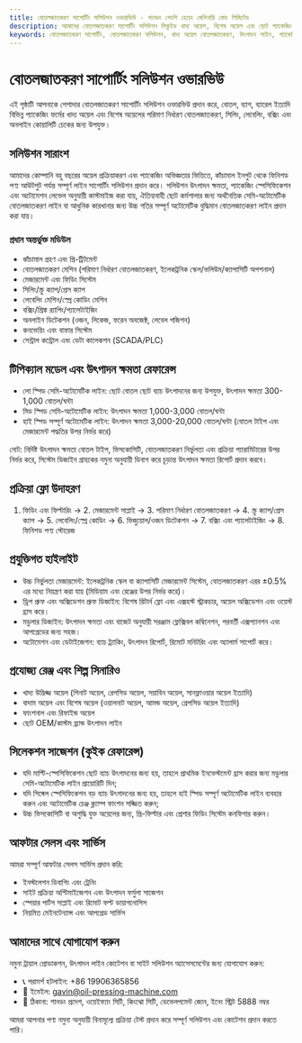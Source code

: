 ```yaml
---
title: বোতলজাতকরণ সাপোর্টিং সলিউশন ওভারভিউ - শানডং শেংশি হেচেং মেশিনারি কোং লিমিটেড
description: আমাদের বোতলজাতকরণ সাপোর্টিং সলিউশন লিকুইড খাদ্য অয়েল, বিশেষ অয়েল এবং ছোট প্যাকেজিং খাদ্য অয়েলের সম্পূর্ণ লাইন সলিউশন কভার করে, সরঞ্জাম কনফিগারেশন, উৎপাদন প্রক্রিয়া, উৎপাদন ক্ষমতা এবং আফটার সেলস সার্ভিস অন্তর্ভুক্ত করে।
keywords: বোতলজাতকরণ সাপোর্টিং, বোতলজাতকরণ সলিউশন, খাদ্য অয়েল বোতলজাতকরণ, উৎপাদন লাইন, প্যাকেজিং সরঞ্জাম, সমাধান
---
```


# বোতলজাতকরণ সাপোর্টিং সলিউশন ওভারভিউ

এই পৃষ্ঠাটি আপনাকে পেশাদার বোতলজাতকরণ সাপোর্টিং সলিউশন ওভারভিউ প্রদান করে, বোতল, ব্যাগ, ব্যারেল ইত্যাদি বিভিন্ন প্যাকেজিং ফর্মের খাদ্য অয়েল এবং বিশেষ অয়েলের পরিমাণ নির্ধারণ বোতলজাতকরণ, সিলিং, লেবেলিং, বক্সিং এবং অনলাইন কোয়ালিটি চেকের জন্য উপযুক্ত।

## সলিউশন সারাংশ

আমাদের কোম্পানি বহু বছরের অয়েল প্রক্রিয়াকরণ এবং প্যাকেজিং অভিজ্ঞতার ভিত্তিতে, কাঁচামাল ইনপুট থেকে ফিনিশড পণ্য আউটপুট পর্যন্ত সম্পূর্ণ লাইন সাপোর্টিং সলিউশন প্রদান করে। সলিউশন উৎপাদন ক্ষমতা, প্যাকেজিং স্পেসিফিকেশন এবং অটোমেশন লেভেল অনুযায়ী কাস্টমাইজ করা যায়, ঐতিহ্যবাহী ছোট কর্মশালার জন্য অর্থনৈতিক সেমি-অটোমেটিক বোতলজাতকরণ লাইন বা আধুনিক কারখানার জন্য উচ্চ গতির সম্পূর্ণ অটোমেটিক বুদ্ধিমান বোতলজাতকরণ লাইন প্রদান করা যায়।

### প্রধান অন্তর্ভুক্ত মডিউল

- কাঁচামাল গ্রহণ এবং প্রি-ট্রিটমেন্ট
- বোতলজাতকরণ মেশিন (পরিমাণ নির্ধারণ বোতলজাতকরণ, ইলেকট্রনিক স্কেল/ভলিউম/ক্যাপাসিটি অপশনাল)
- মেজারমেন্ট এবং ফিডিং সিস্টেম
- সিলিং/স্ক্রু ক্যাপ/প্রেস ক্যাপ
- লেবেলিং মেশিন/স্প্রে কোডিং মেশিন
- বক্সিং/শ্রিঙ্ক র‍্যাপিং/প্যালেটাইজিং
- অনলাইন ডিটেকশন (ওজন, লিকেজ, ফরেন অবজেক্ট, লেবেল পজিশন)
- কনভেয়িং এবং বাফার সিস্টেম
- সেন্ট্রাল কন্ট্রোল এবং ডেটা কালেকশন (SCADA/PLC)

## টিপিক্যাল মডেল এবং উৎপাদন ক্ষমতা রেফারেন্স

- লো স্পিড সেমি-অটোমেটিক লাইন: ছোট বোতল ছোট ব্যাচ উৎপাদনের জন্য উপযুক্ত, উৎপাদন ক্ষমতা 300-1,000 বোতল/ঘন্টা
- মিড স্পিড সেমি-অটোমেটিক লাইন: উৎপাদন ক্ষমতা 1,000-3,000 বোতল/ঘন্টা
- হাই স্পিড সম্পূর্ণ অটোমেটিক লাইন: উৎপাদন ক্ষমতা 3,000-20,000 বোতল/ঘন্টা (বোতল টাইপ এবং মেজারমেন্ট পদ্ধতির উপর নির্ভর করে)

নোট: নির্দিষ্ট উৎপাদন ক্ষমতা বোতল টাইপ, ভিসকোসিটি, বোতলজাতকরণ নির্ভুলতা এবং প্রক্রিয়া প্যারামিটারের উপর নির্ভর করে, সিস্টেম ডিজাইন গ্রাহকের নমুনা অনুযায়ী ডিবাগ করে চূড়ান্ত উৎপাদন ক্ষমতা রিপোর্ট প্রদান করবে।

## প্রক্রিয়া ফ্লো উদাহরণ

1. ফিডিং এবং ফিল্টারিং -> 2. মেজারমেন্ট সাপ্লাই -> 3. পরিমাণ নির্ধারণ বোতলজাতকরণ -> 4. স্ক্রু ক্যাপ/প্রেস ক্যাপ -> 5. লেবেলিং/স্প্রে কোডিং -> 6. ভিজ্যুয়াল/ওজন ডিটেকশন -> 7. বক্সিং এবং প্যালেটাইজিং -> 8. ফিনিশড পণ্য স্টোরেজ

## প্রযুক্তিগত হাইলাইট

- উচ্চ নির্ভুলতা মেজারমেন্ট: ইলেকট্রনিক স্কেল বা ক্যাপাসিটি মেজারমেন্ট সিস্টেম, বোতলজাতকরণ এরর ±0.5% এর মধ্যে নিয়ন্ত্রণ করা যায় (মিডিয়াম এবং রেঞ্জের উপর নির্ভর করে)।
- ড্রিপ প্রুফ এবং অক্সিডেশন প্রুফ ডিজাইন: বিশেষ রিটার্ন ফ্লো এবং এক্সহস্ট স্ট্রাকচার, অয়েল অক্সিডেশন এবং ওয়েস্ট হ্রাস করে।
- মডুলার ডিজাইন: উৎপাদন ক্ষমতা এবং বাজেট অনুযায়ী সরঞ্জাম ফ্লেক্সিবল কম্বিনেশন, পরবর্তী এক্সপ্যানশন এবং আপগ্রেডের জন্য সহজ।
- অটোমেশন এবং ডেটাইজেশন: ব্যাচ ট্র্যাকিং, উৎপাদন রিপোর্ট, রিমোট মনিটরিং এবং অ্যালার্ম সাপোর্ট করে।

## প্রযোজ্য রেঞ্জ এবং শিল্প সিনারিও

- খাদ্য উদ্ভিজ্জ অয়েল (পিনাট অয়েল, রেপসিড অয়েল, সয়াবিন অয়েল, সানফ্লাওয়ার অয়েল ইত্যাদি)
- বাদাম অয়েল এবং বিশেষ অয়েল (ওয়ালনাট অয়েল, আমন্ড অয়েল, গ্রেপসিড অয়েল ইত্যাদি)
- ফাংশনাল এবং রিফাইন্ড অয়েল
- ছোট OEM/কাস্টম ব্র্যান্ড উৎপাদন লাইন

## সিলেকশন সাজেশন (কুইক রেফারেন্স)

- যদি মাল্টি-স্পেসিফিকেশন ছোট ব্যাচ উৎপাদনের জন্য হয়, তাহলে প্রাথমিক ইনভেস্টমেন্ট হ্রাস করার জন্য মডুলার সেমি-অটোমেটিক লাইন প্রায়োরিটি দিন;
- যদি সিঙ্গেল স্পেসিফিকেশন বড় ব্যাচ উৎপাদনের জন্য হয়, তাহলে হাই স্পিড সম্পূর্ণ অটোমেটিক লাইন ব্যবহার করুন এবং অটোমেটিক চেঞ্জ ক্ল্যাম্প ফাংশন সজ্জিত করুন;
- উচ্চ ভিসকোসিটি বা অশুদ্ধি যুক্ত অয়েলের জন্য, প্রি-ফিল্টার এবং প্রেশার ফিডিং সিস্টেম কনফিগার করুন।

## আফটার সেলস এবং সার্ভিস

আমরা সম্পূর্ণ আফটার সেলস সার্ভিস প্রদান করি:

- ইনস্টলেশন ডিবাগিং এবং ট্রেনিং
- সাইট প্রক্রিয়া অপ্টিমাইজেশন এবং উৎপাদন ফর্মুলা সাজেশন
- স্পেয়ার পার্টস সাপ্লাই এবং রিমোট ফল্ট ডায়াগনোসিস
- নিয়মিত মেইনটেন্যান্স এবং আপগ্রেড সার্ভিস

## আমাদের সাথে যোগাযোগ করুন

নমুনা ট্রায়াল প্রোডাকশন, উৎপাদন লাইন কোটেশন বা সাইট সলিউশন অ্যাসেসমেন্টের জন্য যোগাযোগ করুন:

- 📞 পরামর্শ হটলাইন: +86 19906365856
- 📧 ইমেইল: gavin@oil-pressing-machine.com
- 🏢 ঠিকানা: শানডং প্রদেশ, ওয়েইফ্যাং সিটি, কিংঝো সিটি, ডেভেলপমেন্ট জোন, ইনেং স্ট্রিট 5888 নম্বর

আমরা আপনার পণ্য নমুনা অনুযায়ী বিনামূল্যে প্রক্রিয়া টেস্ট প্রদান করে সম্পূর্ণ সলিউশন এবং কোটেশন প্রদান করতে পারি।
